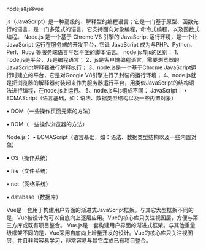 nodejs&js&vue

​         js（JavaScript）是一种高级的、解释型的编程语言；它是一门基于原型、函数先行的语言，是一门多范式的语言，它支持面向对象编程，命令式编程，以及函数式编程。
Node.js 是一个基于 Chrome V8 引擎的 JavaScript 运行环境，是一个让 JavaScript 运行在服务端的开发平台，它让 JavaScript 成为与PHP、Python、Perl、Ruby 等服务端语言平起平坐的脚本语言。
node.js与js的区别：
1、node.js是平台，Js是编程语言；
2、js是客户端编程语言，需要浏览器的JavaScript解释器进行解释执行；
3、node.js是一个基于Chrome JavaScript运行时建立的平台，它是对Google V8引擎进行了封装的运行环境；
4、node.js就是把浏览器的解释器封装起来作为服务器运行平台，用类似JavaScript的结构语法进行编程，在node.js上运行。
5、node.js与js组成不同：
JavaScript：
• ECMAScript（语言基础，如：语法、数据类型结构以及一些内置对象）

• DOM（一些操作页面元素的方法）

• BOM（一些操作浏览器的方法）

Node.js：
• ECMAScript（语言基础，如：语法、数据类型结构以及一些内置对象）

• OS（操作系统）

• file（文件系统）

• net（网络系统）

• database（数据库）



Vue是一套用于构建用户界面的渐进式JavaScript框架。与其它大型框架不同的是，Vue被设计为可以自底向上逐层应用。Vue的核心库只关注视图层，方便与第三方库或既有项目整合。
Vue.js是一套构建用户界面的渐进式框架。与其他重量级框架不同的是，Vue采用自底向上增量开发的设计。Vue的核心库只关注视图层，并且非常容易学习，非常容易与其它库或已有项目整合。